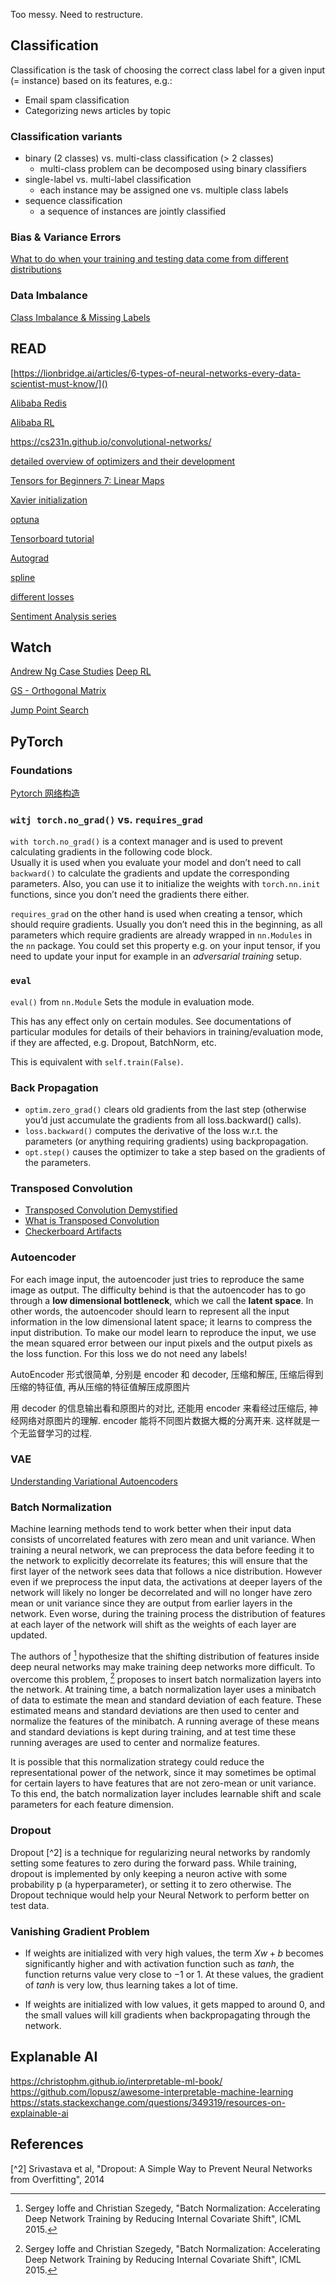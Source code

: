 Too messy. Need to restructure.

## Classification

Classification is the task of choosing the correct class label for a given input (= instance) based on its features, e.g.:

- Email spam classification
- Categorizing news articles by topic

### Classification variants

- binary (2 classes) vs. multi-class classification (> 2 classes)
  - multi-class problem can be decomposed using binary classifiers
- single-label vs. multi-label classification
  - each instance may be assigned one vs. multiple class labels
- sequence classification
  - a sequence of instances are jointly classified

### Bias & Variance Errors

[What to do when your training and testing data come from different distributions](https://www.kdnuggets.com/2019/01/when-your-training-testing-data-different-distributions.html)

### Data Imbalance

[Class Imbalance & Missing Labels](https://www.kdnuggets.com/2019/11/tips-class-imbalance-missing-labels.html)

## READ

[https://lionbridge.ai/articles/6-types-of-neural-networks-every-data-scientist-must-know/]()

[Alibaba Redis](https://developer.aliyun.com/learning/course/15/detail/39)

[Alibaba RL](https://tianchi.aliyun.com/specials/promotion/aicamprl?spm=5176.14154004.J_1266466330.4.31fe5699pG0gvu)

https://cs231n.github.io/convolutional-networks/

[detailed overview of optimizers and their development](https://ruder.io/optimizing-gradient-descent)

[Tensors for Beginners 7: Linear Maps](https://youtu.be/dtvM-CzNe50)

[Xavier initialization](https://www.deeplearning.ai/ai-notes/initialization)

[optuna](https://optuna.readthedocs.io/en/stable/tutorial/index.html)

[Tensorboard tutorial](https://pytorch.org/tutorials/intermediate/tensorboard_tutorial.html)

[Autograd](https://pytorch.org/tutorials/beginner/blitz/autograd_tutorial.html)

[spline](https://www.analyticsvidhya.com/blog/2018/03/introduction-regression-splines-python-codes)

[different losses](https://heartbeat.fritz.ai/5-regression-loss-functions-all-machine-learners-should-know-4fb140e9d4b0)

[Sentiment Analysis series](https://github.com/bentrevett/pytorch-sentiment-analysis)

## Watch

[Andrew Ng Case Studies](https://youtu.be/xxHkbWMILjI)
[Deep RL](https://youtu.be/lvoHnicueoE)

[GS - Orthogonal Matrix](https://youtu.be/0MtwqhIwdrI?t=548)

[Jump Point Search](https://www.youtube.com/watch?v=NmM4pv8uQwI)

## PyTorch

### Foundations

[Pytorch 网络构造](https://zhuanlan.zhihu.com/p/53927068)

### `witj torch.no_grad()` vs. `requires_grad`

`with torch.no_grad()` is a context manager and is used to prevent calculating gradients in the following code block.  
Usually it is used when you evaluate your model and don’t need to call `backward()` to calculate the gradients and update the corresponding parameters. Also, you can use it to initialize the weights with `torch.nn.init` functions, since you don’t need the gradients there either.

`requires_grad` on the other hand is used when creating a tensor, which should require gradients. Usually you don’t need this in the beginning, as all parameters which require gradients are already wrapped in `nn.Modules` in the `nn` package. You could set this property e.g. on your input tensor, if you need to update your input for example in an _adversarial training_ setup.

### `eval`

`eval()` from `nn.Module`
Sets the module in evaluation mode.

This has any effect only on certain modules. See documentations of particular modules for details of their behaviors in training/evaluation mode, if they are affected, e.g. Dropout, BatchNorm, etc.

This is equivalent with `self.train(False)`.

### Back Propagation

- `optim.zero_grad()` clears old gradients from the last step (otherwise you’d just accumulate the gradients from all loss.backward() calls).
- `loss.backward()` computes the derivative of the loss w.r.t. the parameters (or anything requiring gradients) using backpropagation.
- `opt.step()` causes the optimizer to take a step based on the gradients of the parameters.

### Transposed Convolution

- [Transposed Convolution Demystified](https://towardsdatascience.com/transposed-convolution-demystified-84ca81b4baba)
- [What is Transposed Convolution](https://towardsdatascience.com/what-is-transposed-convolutional-layer-40e5e6e31c11)
- [Checkerboard Artifacts](https://distill.pub/2016/deconv-checkerboard/)

### Autoencoder

For each image input, the autoencoder just tries to reproduce the same image as output. The difficulty behind is that the autoencoder has to go through a **low dimensional bottleneck**, which we call the **latent space**. In other words, the autoencoder should learn to represent all the input information in the low dimensional latent space; it learns to compress the input distribution. To make our model learn to reproduce the input, we use the mean squared error between our input pixels and the output pixels as the loss function. For this loss we do not need any labels!

AutoEncoder 形式很简单, 分别是 encoder 和 decoder, 压缩和解压, 压缩后得到压缩的特征值, 再从压缩的特征值解压成原图片

用 decoder 的信息输出看和原图片的对比,
还能用 encoder 来看经过压缩后, 神经网络对原图片的理解. encoder 能将不同图片数据大概的分离开来.
这样就是一个无监督学习的过程.

### VAE

[Understanding Variational Autoencoders](https://towardsdatascience.com/understanding-variational-autoencoders-vaes-f70510919f73)

### Batch Normalization

Machine learning methods tend to work better when their input data consists of uncorrelated features with zero mean and unit variance. When training a neural network, we can preprocess the data before feeding it to the network to explicitly decorrelate its features; this will ensure that the first layer of the network sees data that follows a nice distribution. However even if we preprocess the input data, the activations at deeper layers of the network will likely no longer be decorrelated and will no longer have zero mean or unit variance since they are output from earlier layers in the network. Even worse, during the training process the distribution of features at each layer of the network will shift as the weights of each layer are updated.

The authors of [^1] hypothesize that the shifting distribution of features inside deep neural networks may make training deep networks more difficult. To overcome this problem, [^1] proposes to insert batch normalization layers into the network. At training time, a batch normalization layer uses a minibatch of data to estimate the mean and standard deviation of each feature. These estimated means and standard deviations are then used to center and normalize the features of the minibatch. A running average of these means and standard deviations is kept during training, and at test time these running averages are used to center and normalize features.

It is possible that this normalization strategy could reduce the representational power of the network, since it may sometimes be optimal for certain layers to have features that are not zero-mean or unit variance. To this end, the batch normalization layer includes learnable shift and scale parameters for each feature dimension.

### Dropout

Dropout [^2] is a technique for regularizing neural networks by randomly setting some features to zero during the forward pass. While training, dropout is implemented by only keeping a neuron active with some probability p (a hyperparameter), or setting it to zero otherwise. The Dropout technique would help your Neural Network to perform better on test data.

### Vanishing Gradient Problem

- If weights are initialized with very high values, the term $Xw+b$ becomes significantly higher and with activation function such as $tanh$, the function returns value very close to $-1$ or $1$. At these values, the gradient of $tanh$ is very low, thus learning takes a lot of time.

- If weights are initialized with low values, it gets mapped to around 0, and the small values will kill gradients when backpropagating through the network.

## Explanable AI

https://christophm.github.io/interpretable-ml-book/
https://github.com/lopusz/awesome-interpretable-machine-learning
https://stats.stackexchange.com/questions/349319/resources-on-explainable-ai

## References

[^1]: Sergey Ioffe and Christian Szegedy, "Batch Normalization: Accelerating Deep Network Training by Reducing Internal Covariate Shift", ICML 2015.

[^2] Srivastava et al, "Dropout: A Simple Way to Prevent Neural Networks from Overfitting", 2014
